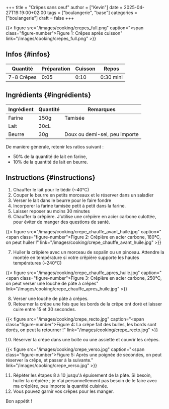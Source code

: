 +++
title = "Crêpes sans oeuf"
author = ["Kevin"]
date = 2025-04-27T19:19:00+02:00
tags = ["boulangerie", "base"]
categories = ["boulangerie"]
draft = false
+++

<a id="figure--Un batch de crêpes sans oeufs"></a>

{{< figure src="/images/cooking/crepes_full.png" caption="<span class=\"figure-number\">Figure 1: </span>Crêpes après cuisson" link="/images/cooking/crepes_full.png" >}}


## Infos {#infos}

| Quantité   | Préparation | Cuisson | Repos     |
|------------|-------------|---------|-----------|
| 7-8 Crêpes | 0:05        | 0:10    | 0:30 mini |


## Ingrédients {#ingrédients}

| Ingrédient | Quantité | Remarques                     |
|------------|----------|-------------------------------|
| Farine     | 150g     | Tamisée                       |
| Lait       | 30cL     |                               |
| Beurre     | 30g      | Doux ou demi-sel, peu importe |

De manière générale, retenir les ratios suivant :

-   50% de la quantité de lait en farine,
-   10% de la quantité de lait en beurre.


## Instructions {#instructions}

1.  Chauffer le lait pour le tiédir (~40°C)
2.  Couper le beurre en petits morceaux et le réserver dans un saladier
3.  Verser le lait dans le beurre pour le faire fondre
4.  Incorporer la farine tamisée petit à petit dans la farine.
5.  Laisser reposer au moins 30 minutes
6.  Chauffer la crêpière. J'utilise une crêpière en acier carbone culottée, pour éviter de manger des questions de santé.

<a id="figure--Température de la crêpière avant huilage"></a>

{{< figure src="/images/cooking/crepe_chauffe_avant_huile.jpg" caption="<span class=\"figure-number\">Figure 2: </span>Crêpière en acier carbone, 180°C, on peut huiler !" link="/images/cooking/crepe_chauffe_avant_huile.jpg" >}}

7.  Huiler la crêpière avec un morceau de sopalin ou un pinceau. Attendre la montée en température si votre crêpière supporte les hautes températures (~240°C)

<a id="figure--Température de la crêpière après huilage"></a>

{{< figure src="/images/cooking/crepe_chauffe_apres_huile.jpg" caption="<span class=\"figure-number\">Figure 3: </span>Crêpière en acier carbone, 250°C, on peut verser une louche de pâte à crêpes" link="/images/cooking/crepe_chauffe_apres_huile.jpg" >}}

8.  Verser une louche de pâte à crêpes.
9.  Retourner la crêpe une fois que les bords de la crêpe ont doré et laisser cuire entre 15 et 30 secondes.

<a id="figure--Crêpe face recto, prête à être retournée"></a>

{{< figure src="/images/cooking/crepe_recto.jpg" caption="<span class=\"figure-number\">Figure 4: </span>La crêpe fait des bulles, les bords sont dorés, on peut la retourner !" link="/images/cooking/crepe_recto.jpg" >}}

10. Réserver la crêpe dans une boîte ou une assiette et couvrir les crêpes.

<a id="figure--Crêpe face verso, prête à être réservée"></a>

{{< figure src="/images/cooking/crepe_verso.jpg" caption="<span class=\"figure-number\">Figure 5: </span>Après une poignée de secondes, on peut réserver la crêpe, et passer à la suivante." link="/images/cooking/crepe_verso.jpg" >}}

11. Répéter les étapes 8 à 10 jusqu'à épuisement de la pâte. Si besoin, huiler la crêpière ; je n'ai personnellement pas besoin de le faire avec ma crêpière, peu importe la quantité cuisinée.
12. Vous pouvez garnir vos crêpes pour les manger.

Bon appétit !
